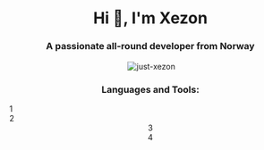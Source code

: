 <h1 align="center">Hi 👋, I'm Xezon</h1>
<h3 align="center">A passionate all-round developer from Norway</h3>
<p align="center">&nbsp;<img align="center" src="https://github-readme-stats.vercel.app/api?username=just-xezon&show_icons=true&locale=en" alt="just-xezon" /></p>

<h3 align="center">Languages and Tools:</h3>

<div align="center">
  <div align="left">
    <a target="_blank" rel="noreferrer">
      1
    </a>
  </div>
  <div align="left">
    2
  </div>
  <div style="flex: 1;">
    3
  </div>
  <div style="flex: 1;">
    4
  </div>
</div>
